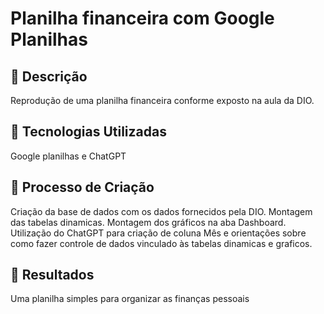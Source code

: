 # Planilha financeira com Google Planilhas

## 📒 Descrição
Reprodução de uma planilha financeira conforme exposto na aula da DIO.

## 🤖 Tecnologias Utilizadas
Google planilhas e ChatGPT

## 🧐 Processo de Criação
Criação da base de dados com os dados fornecidos pela DIO. Montagem das tabelas dinamicas. Montagem dos gráficos na aba Dashboard. Utilização do ChatGPT para criação de coluna Mês e orientações sobre como fazer controle de dados vinculado às tabelas dinamicas e graficos.

## 🚀 Resultados
Uma planilha simples para organizar as finanças pessoais
